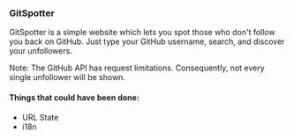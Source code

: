 ### GitSpotter

GitSpotter is a simple website which lets you spot those who don't follow you back on GitHub. Just type your GitHub username, search, and discover your unfollowers.

Note: The GitHub API has request limitations. Consequently, not every single unfollower will be shown.

#### Things that could have been done:
- URL State
- i18n


